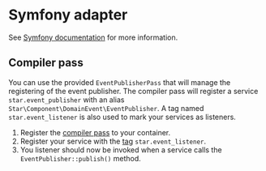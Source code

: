 # Symfony adapter

See [Symfony documentation](https://symfony.com) for more information.

## Compiler pass

You can use the provided `EventPublisherPass` that will manage the registering of the event publisher.
The compiler pass will register a service `star.event_publisher` with an alias `Star\Component\DomainEvent\EventPublisher`.
A tag named `star.event_listener` is also used to mark your services as listeners.

1. Register the [compiler pass](https://symfony.com/doc/current/service_container/compiler_passes.html) to your container.
2. Register your service with the [tag](https://symfony.com/doc/current/service_container/tags.html) `star.event_listener`.
3. You listener should now be invoked when a service calls the `EventPublisher::publish()` method.
